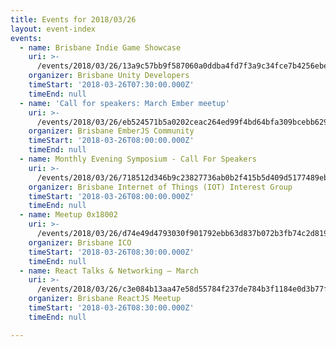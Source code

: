 ```yaml
---
title: Events for 2018/03/26
layout: event-index
events:
  - name: Brisbane Indie Game Showcase
    uri: >-
      /events/2018/03/26/13a9c57bb9f587060a0ddba4fd7f3a9c34fce7b4256ebe9fb58fe373faf37222
    organizer: Brisbane Unity Developers
    timeStart: '2018-03-26T07:30:00.000Z'
    timeEnd: null
  - name: 'Call for speakers: March Ember meetup'
    uri: >-
      /events/2018/03/26/eb524571b5a0202ceac264ed99f4bd64bfa309bcebb6295ef236e02061e8fa2a
    organizer: Brisbane EmberJS Community
    timeStart: '2018-03-26T08:00:00.000Z'
    timeEnd: null
  - name: Monthly Evening Symposium - Call For Speakers
    uri: >-
      /events/2018/03/26/718512d346b9c23827736ab0b2f415b5d409d5177489ebd483e5c735c0c2ccfc
    organizer: Brisbane Internet of Things (IOT) Interest Group
    timeStart: '2018-03-26T08:00:00.000Z'
    timeEnd: null
  - name: Meetup 0x18002
    uri: >-
      /events/2018/03/26/d74e49d4793030f901792ebb63d837b072b3fb74c2d81944f0c4b4056a2821d6
    organizer: Brisbane ICO
    timeStart: '2018-03-26T08:30:00.000Z'
    timeEnd: null
  - name: React Talks & Networking — March
    uri: >-
      /events/2018/03/26/c3e084b13aa47e58d55784f237de784b3f1184e0d3b77f403f576bb49cc53f94
    organizer: Brisbane ReactJS Meetup
    timeStart: '2018-03-26T08:30:00.000Z'
    timeEnd: null

---
```

